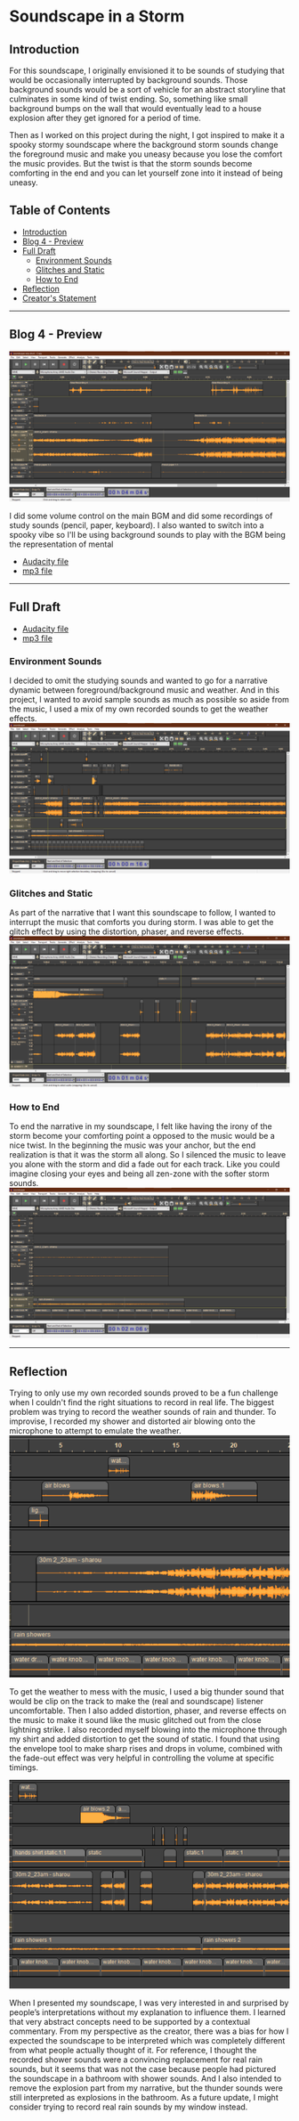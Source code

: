 # Soundscape in a Storm 

## Introduction
For this soundscape, I originally envisioned it to be sounds of studying that would be occasionally interrupted by background sounds. Those background sounds would be a sort of vehicle for an abstract storyline that culminates in some kind of twist ending. So, something like small background bumps on the wall that would eventually lead to a house explosion after they get ignored for a period of time.

Then as I worked on this project during the night, I got inspired to make it a spooky stormy soundscape where the background storm sounds change the foreground music and make you uneasy because you lose the comfort the music provides. But the twist is that the storm sounds become comforting in the end and you can let yourself zone into it instead of being uneasy.


## Table of Contents
- [Introduction](#alone---soundscape-in-a-storm)
- [Blog 4 - Preview](#blog-4---preview)
- [Full Draft](#full-draft--final-for-now)
  - [Environment Sounds](#environment-sounds)
  - [Glitches and Static](#glitches-and-static)
  - [How to End](#how-to-end)
- [Reflection](#reflection)
- [Creator's Statement](#creators-statement)

-----

## Blog 4 - Preview
![](assets/imgs/screenshot.png)

I did some volume control on the main BGM and did some recordings of study sounds (pencil, paper, keyboard). I also wanted to switch into a spooky vibe so I'll be using background sounds to play with the BGM being the representation of mental

- [Audacity file](https://drive.google.com/file/d/1uUW0EOBiyscwP5EqqjvmMK5A8fHQtjD5/view?usp=sharing)
- [mp3 file](https://drive.google.com/file/d/1jwERcTOgYPd_Q0GSfZ93YNGY3Dwd2ykX/view?usp=sharing)

-----

## Full Draft
- [Audacity file](https://drive.google.com/file/d/1YXREZ6X1JnniS268k9_oeG-SeQrncX-6/view?usp=sharing)
- [mp3 file](https://drive.google.com/file/d/1WUF86JR05XemBaDDt4LMnuhUf23ULcAn/view?usp=sharing) 

### Environment Sounds
I decided to omit the studying sounds and wanted to go for a narrative dynamic between foreground/background music and weather. And in this project, I wanted to avoid sample sounds as much as possible so aside from the music, I used a mix of my own recorded sounds to get the weather effects.
![audacity screenshot](/assets/imgs/now-ambience.png)


### Glitches and Static
As part of the narrative that I want this soundscape to follow, I wanted to interrupt the music that comforts you during storm. I was able to get the glitch effect by using the distortion, phaser, and reverse effects.
![audacity screenshot](/assets/imgs/glitch.png)


### How to End
To end the narrative in my soundscape, I felt like having the irony of the storm become your comforting point a opposed to the music would be a nice twist. In the beginning the music was your anchor, but the end realization is that it was the storm all along. So I silenced the music to leave you alone with the storm and did a fade out for each track. Like you could imagine closing your eyes and being all zen-zone with the softer storm sounds. 
![audacity screenshot](/assets/imgs/ending.png)

--------------
## Reflection
Trying to only use my own recorded sounds proved to be a fun challenge when I couldn't find the right situations to record in real life. The biggest problem was trying to record the weather sounds of rain and thunder. To improvise, I recorded my shower and distorted air blowing onto the microphone to attempt to emulate the weather.
![air blow tracks](/assets/imgs/air-thunder.png)

To get the weather to mess with the music, I used a big thunder sound that would be clip on the track to make the (real and soundscape) listener uncomfortable. Then I also added distortion, phaser, and reverse effects on the music to make it sound like the music glitched out from the close lightning strike. I also recorded myself blowing into the microphone through my shirt and added distortion to get the sound of static. I found that using the envelope tool to make sharp rises and drops in volume, combined with the fade-out effect was very helpful in controlling the volume at specific timings.

![music glitching](/assets/imgs/tension.png)

When I presented my soundscape, I was very interested in and surprised by people’s interpretations without my explanation to influence them. I learned that very abstract concepts need to be supported by a contextual commentary. From my perspective as the creator, there was a bias for how I expected the soundscape to be interpreted which was completely different from what people actually thought of it. For reference, I thought the recorded shower sounds were a convincing replacement for real rain sounds, but it seems that was not the case because people had pictured the soundscape in a bathroom with shower sounds. And I also intended to remove the explosion part from my narrative, but the thunder sounds were still interpreted as explosions in the bathroom. As a future update, I might consider trying to record real rain sounds by my window instead.


